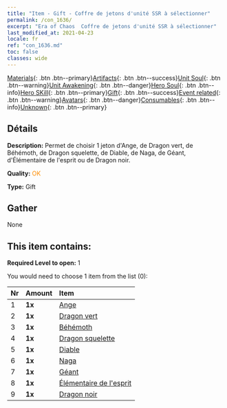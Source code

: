 ```yaml
---
title: "Item - Gift - Coffre de jetons d'unité SSR à sélectionner"
permalink: /con_1636/
excerpt: "Era of Chaos  Coffre de jetons d'unité SSR à sélectionner"
last_modified_at: 2021-04-23
locale: fr
ref: "con_1636.md"
toc: false
classes: wide
---
```

 [Materials](/ItemsFR/){: .btn .btn--primary}[Artifacts](/ItemsFR/Artifacts/){: .btn .btn--success}[Unit Soul](/ItemsFR/UnitSoul/){: .btn .btn--warning}[Unit Awakening](/ItemsFR/UnitAwakening/){: .btn .btn--danger}[Hero Soul](/ItemsFR/HeroSoul/){: .btn .btn--info}[Hero SKill](/ItemsFR/HeroSkill/){: .btn .btn--primary}[Gift](/ItemsFR/Gift/){: .btn .btn--success}[Event related](/ItemsFR/Events/){: .btn .btn--warning}[Avatars](/ItemsFR/Avatars/){: .btn .btn--danger}[Consumables](/ItemsFR/Consumables/){: .btn .btn--info}[Unknown](/ItemsFR/Unknown/){: .btn .btn--primary}

## Détails
 **Description:** Permet de choisir 1 jeton d'Ange, de Dragon vert, de Béhémoth, de Dragon squelette, de Diable, de Naga, de Géant, d'Élémentaire de l'esprit ou de Dragon noir.

 **Quality:** <span style="color: #FF8C00">OK</span>

 **Type:** Gift

## Gather

  None

## This item contains:

 **Required Level to open:** 1

 You would need to choose 1 item from the list (0):

  | Nr | Amount |     Item    |
  |:---|:-------|:------------|
  | 1 |  **1x** | [Ange](/ItemsFR/unt_196/) |  | 
  | 2 |  **1x** | [Dragon vert](/ItemsFR/unt_205/) |  | 
  | 3 |  **1x** | [Béhémoth](/ItemsFR/unt_223/) |  | 
  | 4 |  **1x** | [Dragon squelette](/ItemsFR/unt_214/) |  | 
  | 5 |  **1x** | [Diable](/ItemsFR/unt_232/) |  | 
  | 6 |  **1x** | [Naga](/ItemsFR/unt_240/) |  | 
  | 7 |  **1x** | [Géant ](/ItemsFR/unt_241/) |  | 
  | 8 |  **1x** | [Élémentaire de l'esprit](/ItemsFR/unt_267/) |  | 
  | 9 |  **1x** | [Dragon noir](/ItemsFR/unt_250/) |  | 
